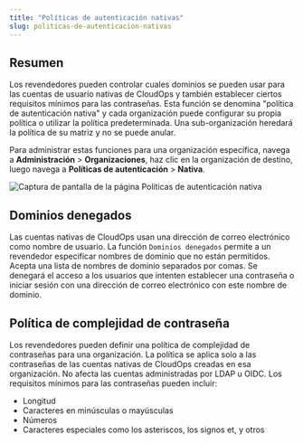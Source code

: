 ```yaml
---
title: "Políticas de autenticación nativas"
slug: politicas-de-autenticacion-nativas
---
```



## Resumen

Los revendedores pueden controlar cuales dominios se pueden usar para las cuentas de usuario nativas de CloudOps y también establecer ciertos requisitos mínimos para las contraseñas. Esta función se denomina "política de autenticación nativa" y cada organización puede configurar su propia política o utilizar la política predeterminada. Una sub-organización heredará la política de su matriz y no se puede anular.

Para administrar estas funciones para una organización específica, navega a **Administración** \> **Organizaciones**, haz clic en la organización de destino, luego navega a **Políticas de autenticación** \> **Nativa**.

![Captura de pantalla de la página Políticas de autenticación nativa](/assets/native-authentication-policy-en.png)

## Dominios denegados

Las cuentas nativas de CloudOps usan una dirección de correo electrónico como nombre de usuario. La función `Dominios denegados` permite a un revendedor especificar nombres de dominio que no están permitidos. Acepta una lista de nombres de dominio separados por comas. Se denegará el acceso a los usuarios que intenten establecer una contraseña o iniciar sesión con una dirección de correo electrónico con este nombre de dominio.

## Política de complejidad de contraseña

Los revendedores pueden definir una política de complejidad de contraseñas para una organización. La política se aplica solo a las contraseñas de las cuentas nativas de CloudOps creadas en esa organización. No afecta las cuentas administradas por LDAP u OIDC. Los requisitos mínimos para las contraseñas pueden incluir:

-   Longitud
- Caracteres en minúsculas o mayúsculas
- Números
- Caracteres especiales como los asteriscos, los signos et, y otros
